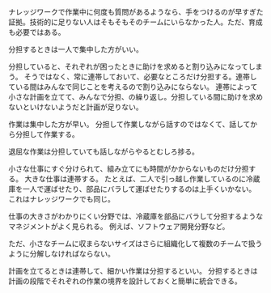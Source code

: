 ナレッジワークで作業中に何度も質問があるようなら、手をつけるのが早すぎた証拠。技術的に足りない人はそもそもそのチームにいらなかった人。ただ、育成も必要ではある。

分担するときは一人で集中した方がいい。

分担していると、それぞれが困ったときに助けを求めると割り込みになってしまう。
そうではなく、常に連帯しておいて、必要なところだけ分担する。連帯している間はみんなで同じことを考えるので割り込みにならない。
連帯によって小さな計画を立てて、みんなで分担、の繰り返し。分担している間に助けを求めないといけないようだと計画が足りない。

作業は集中した方が早い。
分担して作業しながら話すのではなくて、話してから分担して作業する。

退屈な作業は分担していても話しながらやるとむしろ捗る。

小さな仕事にすぐ分けられて、組み立てにも時間がかからないものだけ分担する。
大きな仕事は連帯する。
たとえば、二人で引っ越し作業しているのに冷蔵庫を一人で運ばせたり、部品にバラして運ばせたりするのは上手くいかない。
これはナレッジワークでも同じ。

仕事の大きさがわかりにくい分野では、冷蔵庫を部品にバラして分担するようなマネジメントがよく見られる。
例えば、ソフトウェア開発分野など。

ただ、小さなチームに収まらないサイズはさらに組織化して複数のチームで扱うように分解しなければならない。

計画を立てるときは連帯して、細かい作業は分担するといい。
分担するときは計画の段階でそれぞれの作業の境界を設計しておくと簡単に統合できる。
